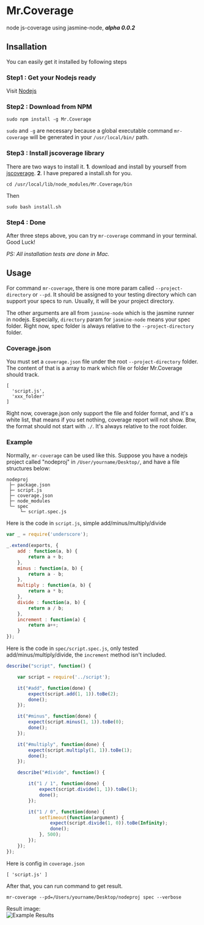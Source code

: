 Mr.Coverage
===========

node js-coverage using jasmine-node, _**alpha 0.0.2**_

## Insallation
You can easily get it installed by following steps
### Step1 : Get your Nodejs ready
Visit [Nodejs](http://nodejs.org)
### Step2 : Download from NPM
```
sudo npm install -g Mr.Coverage
```
`sudo` and  `-g` are necessary because a global executable command `mr-coverage` will be generated in your `/usr/local/bin/` path.
### Step3 : Install jscoverage library
There are two ways to install it. **1**. download and install by yourself from [jscoverage](http://siliconforks.com/jscoverage/download.html). **2**. I have prepared a install.sh for you.
```
cd /usr/local/lib/node_modules/Mr.Coverage/bin
```
Then   
```
sudo bash install.sh
```
### Step4 : Done
After three steps above, you can try `mr-coverage` command in your terminal. Good Luck!

_PS: All installation tests are done in Mac._   
## Usage
For command `mr-coverage`, there is one more param called `--project-directory` or `--pd`. It should be assigned to your testing directory which can support your specs to run. Usually, it will be your project directory.

The other arguments are all from `jasmine-node` which is the jasmine runner in nodejs. Especially, `directory` param for `jasmine-node` means your spec folder. Right now, spec folder is always relative to the `--project-directory` folder.

### Coverage.json
You must set a `coverage.json` file under the root `--project-directory` folder. The content of that is a array to mark which file or folder Mr.Coverage should track.
```
[
  'script.js',
  'xxx_folder'
]
```
Right now, coverage.json only support the file and folder format, and it's a white list, that means if you set nothing, coverage report will not show. Btw, the format should not start with `./`. It's always relative to the root folder.

### Example
Normally, `mr-coverage` can be used like this. Suppose you have a nodejs project called "nodeproj" in `/User/yourname/Desktop/`, and have a file structures below:
```
nodeproj      
 ├─ package.json   
 ├─ script.js   
 ├─ coverage.json
 ├─ node_modules   
 └─ spec   
     └─ script.spec.js   
```
Here is the code in `script.js`, simple add/minus/multiply/divide
```javascript
var _ = require('underscore');

_.extend(exports, {
	add : function(a, b) {
		return a + b;
	}, 
	minus : function(a, b) {
		return a - b;
	}, 
	multiply : function(a, b) {
		return a * b;
	}, 
	divide : function(a, b) {
		return a / b;
	}, 
	increment : function(a) {
		return a++;
	}
});
```
Here is the code in `spec/script.spec.js`, only tested add/minus/multiply/divide, the `increment` method isn't included.
```javascript
describe("script", function() {

	var script = require('../script');

	it("#add", function(done) {
		expect(script.add(1, 1)).toBe(2);
		done();
	});

	it("#minus", function(done) {
		expect(script.minus(1, 1)).toBe(0);
		done();
	});

	it("#multiply", function(done) {
		expect(script.multiply(1, 1)).toBe(1);
		done();
	});

	describe("#divide", function() {

		it("1 / 1", function(done) {
			expect(script.divide(1, 1)).toBe(1);
			done();
		});

		it("1 / 0", function(done) {
			setTimeout(function(argument) {
				expect(script.divide(1, 0)).toBe(Infinity);
				done();
			}, 500);
		});
	});
});
```
Here is config in `coverage.json`
```
[ 'script.js' ]
```
After that, you can run command to get result.
```
mr-coverage --pd=/Users/yourname/Desktop/nodeproj spec --verbose
```
Result image:   
![Example Results](http://farm8.staticflickr.com/7093/7295457200_f09c051acc_z.jpg)